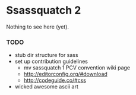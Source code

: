 Ssassquatch 2
=============

Nothing to see here (yet).

### TODO
- stub dir structure for sass
- set up contribution guidelines
  - mv sassquatch 1 PCV convention wiki page
  - http://editorconfig.org/#download
  - http://codeguide.co/#css
- wicked awesome ascii art
